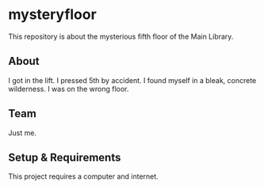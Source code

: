 # mysteryfloor

This repository is about the mysterious fifth floor of the Main Library.

## About
I got in the lift. I pressed 5th by accident. I found myself in a bleak, concrete wilderness. I was on the wrong floor.

## Team
Just me.

## Setup & Requirements
This project requires a computer and internet.
